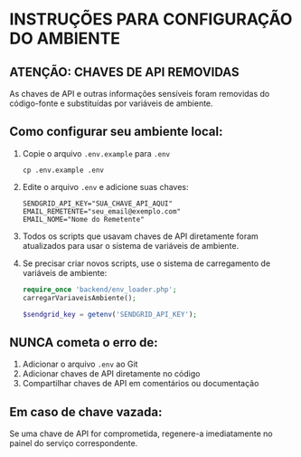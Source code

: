 # INSTRUÇÕES PARA CONFIGURAÇÃO DO AMBIENTE

## ATENÇÃO: CHAVES DE API REMOVIDAS

As chaves de API e outras informações sensíveis foram removidas do código-fonte e substituídas por variáveis de ambiente.

## Como configurar seu ambiente local:

1. Copie o arquivo `.env.example` para `.env`
   ```
   cp .env.example .env
   ```

2. Edite o arquivo `.env` e adicione suas chaves:
   ```
   SENDGRID_API_KEY="SUA_CHAVE_API_AQUI"
   EMAIL_REMETENTE="seu_email@exemplo.com"
   EMAIL_NOME="Nome do Remetente"
   ```

3. Todos os scripts que usavam chaves de API diretamente foram atualizados para usar o sistema de variáveis de ambiente.

4. Se precisar criar novos scripts, use o sistema de carregamento de variáveis de ambiente:
   ```php
   require_once 'backend/env_loader.php';
   carregarVariaveisAmbiente();
   
   $sendgrid_key = getenv('SENDGRID_API_KEY');
   ```

## NUNCA cometa o erro de:

1. Adicionar o arquivo `.env` ao Git
2. Adicionar chaves de API diretamente no código
3. Compartilhar chaves de API em comentários ou documentação

## Em caso de chave vazada:

Se uma chave de API for comprometida, regenere-a imediatamente no painel do serviço correspondente.
